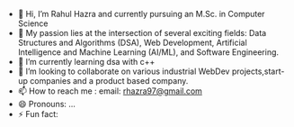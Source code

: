 - 👋 Hi, I’m Rahul Hazra and currently pursuing an M.Sc. in Computer Science
- 👀 My passion lies at the intersection of several exciting fields: Data Structures and Algorithms (DSA), Web Development, Artificial Intelligence and Machine Learning (AI/ML), and Software Engineering. 
- 🌱 I’m currently learning dsa with c++
- 💞️ I’m looking to collaborate on various industrial WebDev projects,start-up companies and a product based company.
- 📫 How to reach me : email: rhazra97@gmail.com 
- 😄 Pronouns: ...
- ⚡ Fun fact: 

<!---
rh69/rh69 is a ✨ special ✨ repository because its `README.md` (this file) appears on your GitHub profile.
You can click the Preview link to take a look at your changes.
--->
